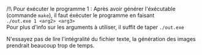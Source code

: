 /!\ Pour éxécuter le programme 1 : Après avoir générer l'éxécutable (commande `make`), il faut éxécuter le programme en faisant  
`./out.exe 1 <arg2> <arg3>`  
Pour plus d'info sur les arguments à utiliser, il suffit de taper `./out.exe`
  
N'essayez pas de lire l'intégralité du fichier texte, la génération des images prendrait beaucoup trop de temps.
